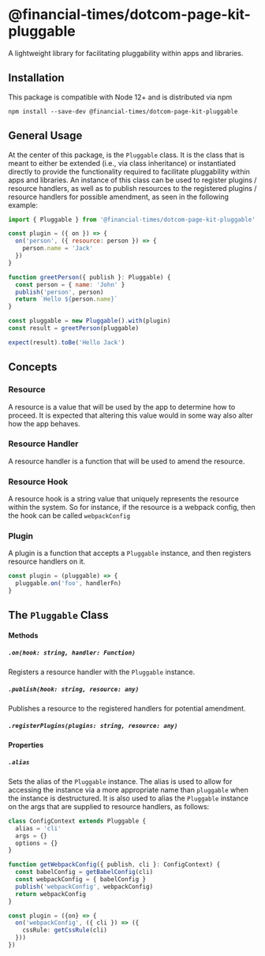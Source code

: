 # @financial-times/dotcom-page-kit-pluggable

A lightweight library for facilitating pluggability within apps and libraries.

## Installation

This package is compatible with Node 12+ and is distributed via npm

```
npm install --save-dev @financial-times/dotcom-page-kit-pluggable
```

## General Usage

At the center of this package, is the `Pluggable` class. It is the class that is meant to either be extended (i.e., via class inheritance) or instantiated directly to provide the functionality required to facilitate pluggability within apps and libraries. An instance of this class can be used to register plugins / resource handlers, as well as to publish resources to the registered plugins / resource handlers for possible amendment, as seen in the following example:

```js
import { Pluggable } from '@financial-times/dotcom-page-kit-pluggable'

const plugin = ({ on }) => {
  on('person', ({ resource: person }) => {
    person.name = 'Jack'
  })
}

function greetPerson({ publish }: Pluggable) {
  const person = { name: 'John' }
  publish('person', person)
  return `Hello ${person.name}`
}

const pluggable = new Pluggable().with(plugin)
const result = greetPerson(pluggable)

expect(result).toBe('Hello Jack')
```

## Concepts

### Resource

A resource is a value that will be used by the app to determine how to proceed. It is expected that altering this value would in some way also alter how the app behaves.

### Resource Handler

A resource handler is a function that will be used to amend the resource.

### Resource Hook

A resource hook is a string value that uniquely represents the resource within the system. So for instance, if the resource is a webpack config, then the hook can be called `webpackConfig`

### Plugin

A plugin is a function that accepts a `Pluggable` instance, and then registers resource handlers on it.

```js
const plugin = (pluggable) => {
  pluggable.on('foo', handlerFn)
}
```

## The `Pluggable` Class

#### Methods

##### `.on(hook: string, handler: Function)`

Registers a resource handler with the `Pluggable` instance.

##### `.publish(hook: string, resource: any)`

Publishes a resource to the registered handlers for potential amendment.

##### `.registerPlugins(plugins: string, resource: any)`

#### Properties

##### `.alias`

Sets the alias of the `Pluggable` instance. The alias is used to allow for accessing the instance via a more appropriate name than `pluggable` when the instance is destructured. It is also used to alias the `Pluggable`
instance on the args that are supplied to resource handlers, as follows:

```ts
class ConfigContext extends Pluggable {
  alias = 'cli'
  args = {}
  options = {}
}

function getWebpackConfig({ publish, cli }: ConfigContext) {
  const babelConfig = getBabelConfig(cli)
  const webpackConfig = { babelConfig }
  publish('webpackConfig', webpackConfig)
  return webpackConfig
}

const plugin = ({on} => {
  on('webpackConfig', ({ cli }) => ({
    cssRule: getCssRule(cli)
  }))
})
```




